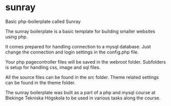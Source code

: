 sunray
======

Basic php-boilerplate called Sunray

The sunray boilerplate is a basic template for building smaller websites using php.

It comes prepared for handling connection to a mysql database. Just change the connection and login settings in the config.php file.

Your php pagecontroller files will be saved in the webroot folder. Subfolders is setup for handling css, image and sql files.

All the source files can be found in the src folder. Theme related settings can be found in the theme folder.

The sunray boilerplate was built as a part of a php and mysql course at Blekinge Tekniska Högskola to be used in various tasks along the course.
